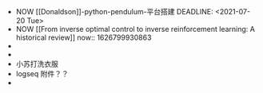 - NOW [[Donaldson]]-python-pendulum-平台搭建 
  DEADLINE: <2021-07-20 Tue>
- NOW [[From inverse optimal control to inverse reinforcement learning: A historical review]]
  now:: 1626799930863
-
-
- 小苏打洗衣服
- logseq 附件？？
-